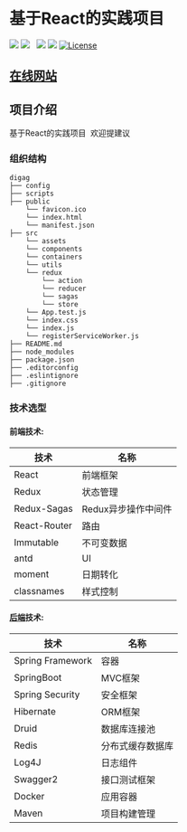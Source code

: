 基于React的实践项目
============================

[![](https://img.shields.io/github/stars/DigAg/digag-pc-react-ts.svg)](https://github.com/DigAg/digag-pc-react-ts/stargazers) 
[![](https://img.shields.io/github/issues/DigAg/digag-pc-react-ts.svg)](https://github.com/DigAg/digag-pc-react-ts/issues)  
[![](https://img.shields.io/github/forks/DigAg/digag-pc-react-ts.svg)](https://github.com/DigAg/digag-pc-react-ts/network) 
[![](https://badge.juejin.im/entry/595706725188250d725a3960/likes.svg?style=flat-square)](https://juejin.im/entry/595706725188250d725a3960/detail)
[![License](https://img.shields.io/badge/license-MIT-blue.svg)](LICENSE)
## [在线网站](http://139.224.135.86)
## 项目介绍
   
   基于React的实践项目  欢迎提建议

### 组织结构
```
digag
├── config
├── scripts
├── public
    └── favicon.ico
    └── index.html
    └── manifest.json
├── src
    └── assets
    └── components
    └── containers
    └── utils
    └── redux
        └── action
        └── reducer
        └── sagas
        └── store
    └── App.test.js
    └── index.css
    └── index.js
    └── registerServiceWorker.js
├── README.md
├── node_modules
├── package.json
├── .editorconfig
├── .eslintignore
├── .gitignore
```

### 技术选型

#### 前端技术:
技术 | 名称
----|------
React | 前端框架  
Redux | 状态管理  
Redux-Sagas | Redux异步操作中间件
React-Router | 路由
Immutable | 不可变数据
antd | UI
moment | 日期转化
classnames | 样式控制

#### [后端](https://github.com/DigAg/digag-server)技术:
技术 | 名称 
----|------
Spring Framework | 容器
SpringBoot | MVC框架
Spring Security | 安全框架
Hibernate | ORM框架
Druid | 数据库连接池
Redis | 分布式缓存数据库
Log4J | 日志组件
Swagger2 | 接口测试框架
Docker | 应用容器
Maven | 项目构建管理

